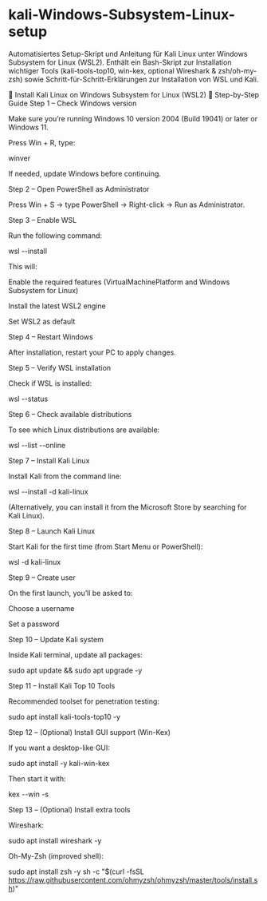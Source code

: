 # kali-Windows-Subsystem-Linux-setup
Automatisiertes Setup-Skript und Anleitung für Kali Linux unter Windows Subsystem for Linux (WSL2). Enthält ein Bash-Skript zur Installation wichtiger Tools (kali-tools-top10, win-kex, optional Wireshark &amp; zsh/oh-my-zsh) sowie Schritt-für-Schritt-Erklärungen zur Installation von WSL und Kali.

🚀 Install Kali Linux on Windows Subsystem for Linux (WSL2)
📖 Step-by-Step Guide
Step 1 – Check Windows version

Make sure you’re running Windows 10 version 2004 (Build 19041) or later or Windows 11.

Press Win + R, type:

winver

If needed, update Windows before continuing.

Step 2 – Open PowerShell as Administrator

Press Win + S → type PowerShell → Right-click → Run as Administrator.

Step 3 – Enable WSL

Run the following command:

wsl --install

This will:

Enable the required features (VirtualMachinePlatform and Windows Subsystem for Linux)

Install the latest WSL2 engine

Set WSL2 as default

Step 4 – Restart Windows

After installation, restart your PC to apply changes.

Step 5 – Verify WSL installation

Check if WSL is installed:

wsl --status

Step 6 – Check available distributions

To see which Linux distributions are available:

wsl --list --online

Step 7 – Install Kali Linux

Install Kali from the command line:

wsl --install -d kali-linux


(Alternatively, you can install it from the Microsoft Store by searching for Kali Linux).

Step 8 – Launch Kali Linux

Start Kali for the first time (from Start Menu or PowerShell):

wsl -d kali-linux

Step 9 – Create user

On the first launch, you’ll be asked to:

Choose a username

Set a password

Step 10 – Update Kali system

Inside Kali terminal, update all packages:

sudo apt update && sudo apt upgrade -y

Step 11 – Install Kali Top 10 Tools

Recommended toolset for penetration testing:

sudo apt install kali-tools-top10 -y

Step 12 – (Optional) Install GUI support (Win-Kex)

If you want a desktop-like GUI:

sudo apt install -y kali-win-kex


Then start it with:

kex --win -s

Step 13 – (Optional) Install extra tools

Wireshark:

sudo apt install wireshark -y


Oh-My-Zsh (improved shell):

sudo apt install zsh -y
sh -c "$(curl -fsSL https://raw.githubusercontent.com/ohmyzsh/ohmyzsh/master/tools/install.sh)"
